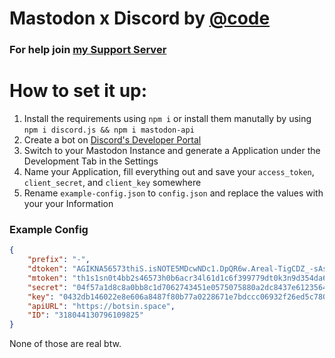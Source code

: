# Mastodon x Discord by <a href='https://pounced-on.me/@code'>@code</a>
### For help join [my Support Server](https://discord.gg/xNAcF8m "https://discord.gg/xNAcF8m")


# How to set it up:

1. Install the requirements using `npm i` or install them manutally by using `npm i discord.js && npm i mastodon-api`
2. Create a bot on [Discord's Developer Portal](https://discordapp.com/developers/applications/)
3. Switch to your Mastodon Instance and generate a Application under the Development Tab in the Settings
4. Name your Application, fill everything out and save your `access_token`, `client_secret`, and `client_key` somewhere
5. Rename `example-config.json` to `config.json` and replace the values with your your Information

### Example Config
```json
{
    "prefix": "-",
    "dtoken": "AGIKNA56573thiS.isNOTE5MDcwNDc1.DpQR6w.Areal-TigCDZ_-sAsdTOKENKJJLWmDgUYCU",
    "mtoken": "th1s1sn0t4bb2s46573h0b6acr34l61d1c6f399779dt0k3n9d354da6616ea6fe",
    "secret": "04f57a1d8c8a0bb8c1d7062743451e0575075880a2dc8437e6123564876c70ba",
    "key": "0432db146022e8e606a8487f80b77a0228671e7bdccc06932f26ed5c7809a619",
    "apiURL": "https://botsin.space",
    "ID": "318044130796109825"
}

```
None of those are real btw.